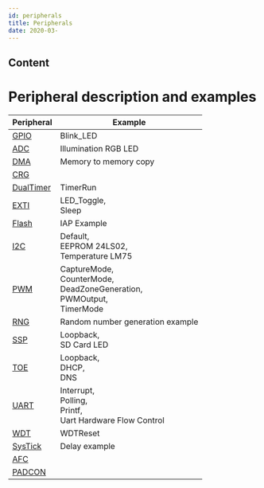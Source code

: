 ```yaml
---
id: peripherals
title: Peripherals
date: 2020-03-
---
```



## Content

# Peripheral description and examples
|Peripheral                                                                           | Example                                                                          |
|-------------------------------------------------------------------------------------|----------------------------------------------------------------------------------|
|[GPIO](http://wizwiki.net/wiki/doku.php?id=products:w7500P:peripherals:gpio)          |Blink_LED|
|[ADC](http://wizwiki.net/wiki/doku.php?id=products:w7500P:peripherals:adc)            |Illumination RGB LED                                                            | 
|[DMA](http://wizwiki.net/wiki/doku.php?id=products:w7500P:peripherals:dma)            |Memory to memory copy|
|[CRG](http://wizwiki.net/wiki/doku.php?id=products:w7500P:peripherals:crg)            |     |
|[DualTimer](http://wizwiki.net/wiki/doku.php?id=products:w7500P:peripherals:dualtimer)|TimerRun|
|[EXTI](http://wizwiki.net/wiki/doku.php?id=products:w7500P:peripherals:exti)          |LED_Toggle,<br /> Sleep|
|[Flash](http://wizwiki.net/wiki/doku.php?id=products:w7500P:peripherals:flash)        |IAP Example|
|[I2C](http://wizwiki.net/wiki/doku.php?id=products:w7500P:peripherals:i2c)            |Default,<br /> EEPROM 24LS02,<br /> Temperature LM75|
|[PWM](http://wizwiki.net/wiki/doku.php?id=products:w7500P:peripherals:pwm)            |CaptureMode,<br />CounterMode,<br /> DeadZoneGeneration,<br /> PWMOutput,<br /> TimerMode|
|[RNG](http://wizwiki.net/wiki/doku.php?id=products:w7500P:peripherals:rng)            |Random number generation example|
|[SSP](http://wizwiki.net/wiki/doku.php?id=products:w7500P:peripherals:ssp)            |Loopback,<br />SD Card LED
|[TOE](http://wizwiki.net/wiki/doku.php?id=products:w7500P:peripherals:toe)            |Loopback,<br /> DHCP,<br /> DNS|
|[UART](http://wizwiki.net/wiki/doku.php?id=products:w7500P:peripherals:uart)          |Interrupt,<br /> Polling,<br /> Printf,<br /> Uart Hardware Flow Control|
|[WDT](http://wizwiki.net/wiki/doku.php?id=products:w7500P:peripherals:wdt)            |WDTReset|
|[SysTick](http://wizwiki.net/wiki/doku.php?id=products:w7500P:peripherals:systick)    | Delay example|
|[AFC](http://wizwiki.net/wiki/doku.php?id=products:w7500P:peripherals:afc)            |     |
|[PADCON](http://wizwiki.net/wiki/doku.php?id=products:w7500P:peripherals:padcon)      |     |
